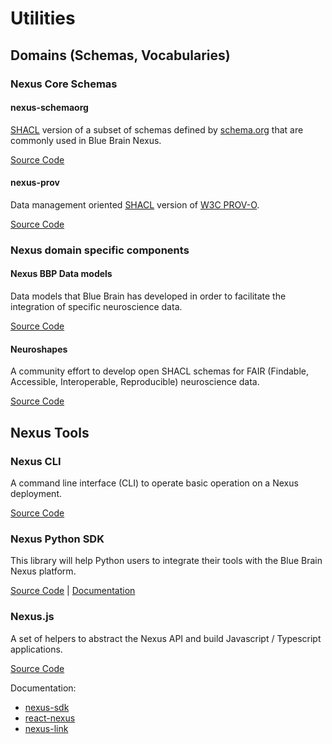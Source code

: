 # Utilities

## Domains (Schemas, Vocabularies)

### Nexus Core Schemas

#### nexus-schemaorg

[SHACL](https://www.w3.org/TR/shacl/) version of a subset of schemas defined by
[schema.org](http://schema.org/docs/full.html) that are commonly used in Blue Brain Nexus.

[Source Code](https://github.com/BlueBrain/nexus-schemaorg)

#### nexus-prov

Data management oriented [SHACL](https://www.w3.org/TR/shacl/) version of
[W3C PROV-O](http://www.w3.org/ns/prov-o-20130430).

[Source Code](https://github.com/BlueBrain/nexus-prov)

### Nexus domain specific components

#### Nexus BBP Data models

Data models that Blue Brain has developed in order to facilitate the integration of specific neuroscience data.

[Source Code](https://github.com/BlueBrain/nexus-bbp-domains)

#### Neuroshapes

A community effort to develop open SHACL schemas for FAIR (Findable, Accessible, Interoperable, Reproducible)
neuroscience data.

[Source Code](https://github.com/INCF/neuroshapes)

## Nexus Tools

### Nexus CLI

A command line interface (CLI) to operate basic operation on a Nexus deployment.

[Source Code](https://github.com/BlueBrain/nexus-cli)

### Nexus Python SDK

This library will help Python users to integrate their tools with the Blue Brain Nexus platform.

[Source Code](https://github.com/BlueBrain/nexus-python-sdk) | [Documentation](https://bluebrain.github.io/nexus-python-sdk/)

### Nexus.js

A set of helpers to abstract the Nexus API and build Javascript / Typescript applications.

[Source Code](https://github.com/BlueBrain/nexus-sdk-js)

Documentation:

- [nexus-sdk](https://github.com/BlueBrain/nexus-js/blob/master/packages/nexus-sdk/README.md#readme)
- [react-nexus](https://github.com/BlueBrain/nexus-js/blob/master/packages/react-nexus/README.md#readme)
- [nexus-link](https://github.com/BlueBrain/nexus-js/blob/master/packages/nexus-link/README.md#readme)